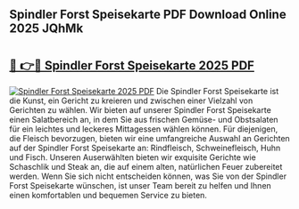 ## Spindler Forst Speisekarte PDF Download Online 2025 JQhMk

# <h2><a href="http://gccivf.nevu.top/?p=Spindler+Forst+Speisekarte">🔗 👉🔴 Spindler Forst Speisekarte 2025 PDF</a></h2>

[![Spindler Forst Speisekarte 2025 PDF](https://i.imgur.com/dBaPXMq.png)](http://gccivf.nevu.top/?p=Spindler+Forst+Speisekarte)
Die Spindler Forst Speisekarte ist die Kunst, ein Gericht zu kreieren und zwischen einer Vielzahl von Gerichten zu wählen. Wir bieten auf unserer Spindler Forst Speisekarte einen Salatbereich an, in dem Sie aus frischen Gemüse- und Obstsalaten für ein leichtes und leckeres Mittagessen wählen können. Für diejenigen, die Fleisch bevorzugen, bieten wir eine umfangreiche Auswahl an Gerichten auf der Spindler Forst Speisekarte an: Rindfleisch, Schweinefleisch, Huhn und Fisch. Unseren Auserwählten bieten wir exquisite Gerichte wie Schaschlik und Steak an, die auf einem alten, natürlichen Feuer zubereitet werden. Wenn Sie sich nicht entscheiden können, was Sie von der Spindler Forst Speisekarte wünschen, ist unser Team bereit zu helfen und Ihnen einen komfortablen und bequemen Service zu bieten.
